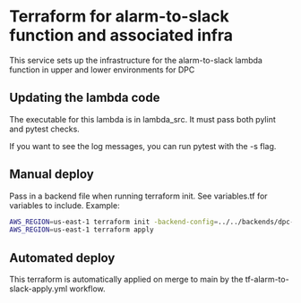 # Terraform for alarm-to-slack function and associated infra

This service sets up the infrastructure for the alarm-to-slack lambda function in upper and lower environments for DPC

## Updating the lambda code

The executable for this lambda is in lambda_src. It must pass both pylint and pytest checks.

If you want to see the log messages, you can run pytest with the -s flag.

## Manual deploy

Pass in a backend file when running terraform init. See variables.tf for variables to include. Example:

```bash
AWS_REGION=us-east-1 terraform init -backend-config=../../backends/dpc-dev.s3.tfbackend
AWS_REGION=us-east-1 terraform apply
```

## Automated deploy

This terraform is automatically applied on merge to main by the tf-alarm-to-slack-apply.yml workflow.

